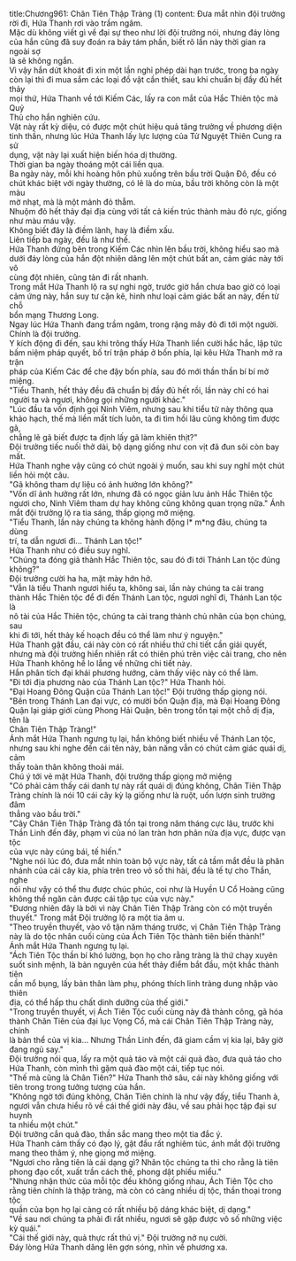 title:Chương961: Chân Tiên Thập Tràng (1)
content:
Đưa mắt nhìn đội trưởng rời đi, Hứa Thanh rơi vào trầm ngâm.<br>Mặc dù không viết gì về đại sự theo như lời đội trưởng nói, nhưng đáy lòng<br>của hắn cũng đã suy đoán ra bảy tám phần, biết rõ lần này thời gian ra ngoài sợ<br>là sẽ không ngắn.<br>Vì vậy hắn dứt khoát đi xin một lần nghỉ phép dài hạn trước, trong ba ngày<br>còn lại thì đi mua sắm các loại đồ vật cần thiết, sau khi chuẩn bị đầy đủ hết thảy<br>mọi thứ, Hứa Thanh về tới Kiếm Các, lấy ra con mắt của Hắc Thiên tộc mà Quỷ<br>Thủ cho hắn nghiên cứu.<br>Vật này rất kỳ diệu, có được một chút hiệu quả tăng trưởng về phương diện<br>tinh thần, nhưng lúc Hứa Thanh lấy lực lượng của Tử Nguyệt Thiên Cung ra sử<br>dụng, vật này lại xuất hiện biến hóa dị thường.<br>Thời gian ba ngày thoáng một cái liền qua.<br>Ba ngày này, mỗi khi hoàng hôn phủ xuống trên bầu trời Quận Đô, đều có<br>chút khác biệt với ngày thường, có lẽ là do mùa, bầu trời không còn là một màu<br>mờ nhạt, mà là một mảnh đỏ thẫm.<br>Nhuộm đỏ hết thảy đại địa cùng với tất cả kiến trúc thành màu đỏ rực, giống<br>như màu máu vậy.<br>Không biết đây là điềm lành, hay là điềm xấu.<br>Liên tiếp ba ngày, đều là như thế.<br>Hứa Thanh đứng bên trong Kiếm Các nhìn lên bầu trời, không hiểu sao mà<br>dưới đáy lòng của hắn đột nhiên dâng lên một chút bất an, cảm giác này tới vô<br>cùng đột nhiên, cũng tản đi rất nhanh.<br>Trong mắt Hứa Thanh lộ ra sự nghi ngờ, trước giờ hắn chưa bao giờ có loại<br>cảm ứng này, hắn suy tư cặn kẽ, hình như loại cảm giác bất an này, đến từ chỗ<br>bổn mạng Thương Long.<br>Ngay lúc Hứa Thanh đang trầm ngâm, trong rặng mây đỏ đi tới một người.<br>Chính là đội trưởng.<br>Y kích động đi đến, sau khi trông thấy Hứa Thanh liền cười hắc hắc, lập tức<br>bấm niệm pháp quyết, bố trí trận pháp ở bốn phía, lại kêu Hứa Thanh mở ra trận<br>pháp của Kiếm Các để che đậy bốn phía, sau đó mới thần thần bí bí mở miệng.<br>"Tiểu Thanh, hết thảy đều đã chuẩn bị đầy đủ hết rồi, lần này chỉ có hai<br>người ta và ngươi, không gọi những người khác."<br>"Lúc đầu ta vốn định gọi Ninh Viêm, nhưng sau khi tiểu tử này thông qua<br>khảo hạch, thế mà liền mất tích luôn, ta đi tìm hồi lâu cũng không tìm được gã,<br>chẳng lẽ gã biết được ta định lấy gã làm khiên thịt?"<br>Đội trưởng tiếc nuối thở dài, bộ dạng giống như con vịt đã đun sôi còn bay<br>mất.<br>Hứa Thanh nghe vậy cũng có chút ngoài ý muốn, sau khi suy nghĩ một chút<br>liền hỏi một câu.<br>"Gã không tham dự liệu có ảnh hưởng lớn không?"<br>"Vốn dĩ ảnh hưởng rất lớn, nhưng đã có ngọc giản lưu ảnh Hắc Thiên tộc<br>ngươi cho, Ninh Viêm tham dự hay không cũng không quan trọng nữa." Ánh<br>mắt đội trưởng lộ ra tia sáng, thấp giọng mở miệng.<br>"Tiểu Thanh, lần này chúng ta không hành động l* m*ng đâu, chúng ta dùng<br>trí, ta dẫn ngươi đi... Thánh Lan tộc!"<br>Hứa Thanh như có điều suy nghĩ.<br>"Chúng ta đóng giả thành Hắc Thiên tộc, sau đó đi tới Thánh Lan tộc đúng<br>không?"<br>Đội trưởng cười ha ha, mặt mày hớn hở.<br>"Vẫn là tiểu Thanh ngươi hiểu ta, không sai, lần này chúng ta cải trang<br>thành Hắc Thiên tộc để đi đến Thánh Lan tộc, ngươi nghĩ đi, Thánh Lan tộc là<br>nô tài của Hắc Thiên tộc, chúng ta cải trang thành chủ nhân của bọn chúng, sau<br>khi đi tới, hết thảy kế hoạch đều có thể làm như ý nguyện."<br>Hứa Thanh gật đầu, cái này còn có rất nhiều thứ chi tiết cần giải quyết,<br>nhưng mà đội trưởng hiển nhiên rất có thiên phú trên việc cải trang, cho nên<br>Hứa Thanh không hề lo lắng về những chi tiết này.<br>Hắn phân tích đại khái phương hướng, cảm thấy việc này có thể làm.<br>"Đi tới địa phương nào của Thánh Lan tộc?" Hứa Thanh hỏi.<br>"Đại Hoang Đông Quận của Thánh Lan tộc!" Đội trưởng thấp giọng nói.<br>"Bên trong Thánh Lan đại vực, có mười bốn Quận địa, mà Đại Hoang Đông<br>Quận lại giáp giới cùng Phong Hải Quận, bên trong tồn tại một chỗ dị địa, tên là<br>Chân Tiên Thập Tràng!"<br>Ánh mắt Hứa Thanh ngưng tụ lại, hắn không biết nhiều về Thánh Lan tộc,<br>nhưng sau khi nghe đến cái tên này, bản năng vẫn có chút cảm giác quái dị, cảm<br>thấy toàn thân không thoải mái.<br>Chú ý tới vẻ mặt Hứa Thanh, đội trưởng thấp giọng mở miệng<br>"Có phải cảm thấy cái danh tự này rất quái dị đúng không, Chân Tiên Thập<br>Tràng chính là nói 10 cái cây kỳ lạ giống như là ruột, uốn lượn sinh trưởng đâm<br>thẳng vào bầu trời."<br>"Cây Chân Tiên Thập Tràng đã tồn tại trong năm tháng cực lâu, trước khi<br>Thần Linh đến đây, phạm vi của nó lan tràn hơn phân nửa địa vực, được vạn tộc<br>của vực này cúng bái, tế hiến."<br>"Nghe nói lúc đó, đưa mắt nhìn toàn bộ vực này, tất cả tầm mắt đều là phân<br>nhánh của cái cây kia, phía trên treo vô số thi hài, đều là tế tự cho Thần, nghe<br>nói như vậy có thể thu được chúc phúc, coi như là Huyền U Cổ Hoàng cũng<br>không thể ngăn cản được cái tập tục của vực này."<br>"Đương nhiên đây là bởi vì này Chân Tiên Thập Tràng còn có một truyền<br>thuyết." Trong mắt Đội trưởng lộ ra một tia âm u.<br>"Theo truyền thuyết, vào vô tận năm tháng trước, vị Chân Tiên Thập Tràng<br>này là do tộc nhân cuối cùng của Ách Tiên Tộc thành tiên biến thành!"<br>Ánh mắt Hứa Thanh ngưng tụ lại.<br>"Ách Tiên Tộc thần bí khó lường, bọn họ cho rằng tràng là thứ chạy xuyên<br>suốt sinh mệnh, là bản nguyên của hết thảy điểm bắt đầu, một khắc thành tiên<br>cần mổ bụng, lấy bản thân làm phụ, phóng thích linh tràng dung nhập vào thiên<br>địa, có thể hấp thu chất dinh dưỡng của thế giới."<br>"Trong truyền thuyết, vị Ách Tiên Tộc cuối cùng này đã thành công, gã hóa<br>thành Chân Tiên của đại lục Vọng Cổ, mà cái Chân Tiên Thập Tràng này, chính<br>là bản thể của vị kia... Nhưng Thần Linh đến, đã giam cầm vị kia lại, bây giờ<br>đang ngủ say."<br>Đội trưởng nói qua, lấy ra một quả táo và một cái quả đào, đưa quả táo cho<br>Hứa Thanh, còn mình thì gặm quả đào một cái, tiếp tục nói.<br>"Thế mà cũng là Chân Tiên?" Hứa Thanh thở sâu, cái này không giống với<br>tiên trong trong tưởng tượng của hắn.<br>"Không ngờ tới đúng không, Chân Tiên chính là như vậy đấy, tiểu Thanh à,<br>ngươi vẫn chưa hiểu rõ về cái thế giới này đâu, về sau phải học tập đại sư huynh<br>ta nhiều một chút."<br>Đội trưởng cắn quả đào, thần sắc mang theo một tia đắc ý.<br>Hứa Thanh cảm thấy có đạo lý, gật đầu rất nghiêm túc, ánh mắt đội trưởng<br>mang theo thâm ý, nhẹ giọng mở miệng.<br>"Ngươi cho rằng tiên là cái dạng gì? Nhân tộc chúng ta thì cho rằng là tiên<br>phong đạo cốt, xuất trần cách thế, phong dật phiếu miểu."<br>"Nhưng nhận thức của mỗi tộc đều không giống nhau, Ách Tiên Tộc cho<br>rằng tiên chính là thập tràng, mà còn có càng nhiều dị tộc, thần thoại trong tộc<br>quần của bọn họ lại càng có rất nhiều bộ dáng khác biệt, dị dạng."<br>"Về sau nơi chúng ta phải đi rất nhiều, ngươi sẽ gặp được vô số những việc<br>kỳ quái."<br>"Cái thế giới này, quả thực rất thú vị." Đội trưởng nở nụ cười.<br>Đáy lòng Hứa Thanh dâng lên gợn sóng, nhìn về phương xa.